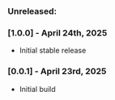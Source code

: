 ### Unreleased:

### [1.0.0] - April 24th, 2025

- Initial stable release

### [0.0.1] - April 23rd, 2025

- Initial build
